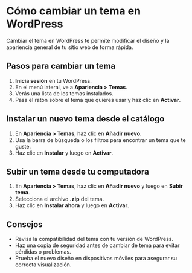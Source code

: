 # Cómo cambiar un tema en WordPress

Cambiar el tema en WordPress te permite modificar el diseño y la apariencia general de tu sitio web de forma rápida.

## Pasos para cambiar un tema
1. **Inicia sesión** en tu WordPress.
2. En el menú lateral, ve a **Apariencia > Temas**.
3. Verás una lista de los temas instalados.
4. Pasa el ratón sobre el tema que quieres usar y haz clic en **Activar**.

## Instalar un nuevo tema desde el catálogo
1. En **Apariencia > Temas**, haz clic en **Añadir nuevo**.
2. Usa la barra de búsqueda o los filtros para encontrar un tema que te guste.
3. Haz clic en **Instalar** y luego en **Activar**.

## Subir un tema desde tu computadora
1. En **Apariencia > Temas**, haz clic en **Añadir nuevo** y luego en **Subir tema**.
2. Selecciona el archivo **.zip** del tema.
3. Haz clic en **Instalar ahora** y luego en **Activar**.

## Consejos
- Revisa la compatibilidad del tema con tu versión de WordPress.
- Haz una copia de seguridad antes de cambiar de tema para evitar pérdidas o problemas.
- Prueba el nuevo diseño en dispositivos móviles para asegurar su correcta visualización.

